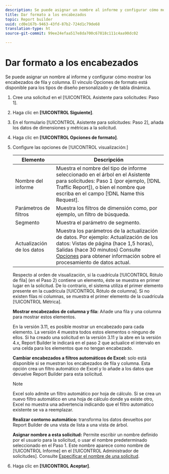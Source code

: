 ```yaml
---
description: Se puede asignar un nombre al informe y configurar cómo mostrar los encabezados de fila y columna. El vínculo Opciones de formato está disponible para los tipos de diseño personalizado y de tabla dinámica.
title: Dar formato a los encabezados
topic: Report builder
uuid: cd0e167b-9463-43fd-87b2-724d1c79de68
translation-type: ht
source-git-commit: 99ee24efaa517e8da700c67818c111c4aa90dc02

---
```



# Dar formato a los encabezados

Se puede asignar un nombre al informe y configurar cómo mostrar los encabezados de fila y columna. El vínculo Opciones de formato está disponible para los tipos de diseño personalizado y de tabla dinámica.

1. Cree una solicitud en el [!UICONTROL Asistente para solicitudes: Paso 1].
1. Haga clic en **[!UICONTROL Siguiente]**.
1. En el formulario [!UICONTROL Asistente para solicitudes: Paso 2], añada los datos de dimensiones y métricas a la solicitud.
1. Haga clic en **[!UICONTROL Opciones de formato]**.
1. Configure las opciones de [!UICONTROL visualización:]

   | Elemento | Descripción |
   |--- |--- |
   | Nombre del informe | Muestra el nombre del tipo de informe seleccionado en el árbol en el Asistente para solicitudes: Paso 1 (por ejemplo, [!DNL Traffic Report]), o bien el nombre que escriba en el campo [!DNL Name this Request]. |
   | Parámetros de filtros | Muestra los filtros de dimensión como, por ejemplo, un filtro de búsqueda. |
   | Segmento | Muestra el parámetro de segmento. |
   | Actualización de los datos | Muestra los parámetros de la actualización de datos. Por ejemplo:    Actualización de los datos: Vistas de página (hace 1,5 horas), Salidas (hace 30 minutos)  Consulte [Opciones](/help/analyze/report-builder/options.md) para obtener información sobre el procesamiento de datos actual. |

   Respecto al orden de visualización, si la cuadrícula [!UICONTROL Rótulo de fila] (en el Paso 2) contiene un elemento, éste se muestra en primer lugar en la solicitud. De lo contrario, el sistema utiliza el primer elemento presente en la cuadrícula [!UICONTROL Rótulo de columna]. Si no existen filas ni columnas, se muestra el primer elemento de la cuadrícula [!UICONTROL Métrica].

   **Mostrar encabezados de columna y fila:** Añade una fila y una columna para mostrar estos elementos.

   En la versión 3.11, es posible mostrar un encabezado para cada elemento. La versión 4 muestra todos estos elementos o ninguno de ellos. Si ha creado una solicitud en la versión 3.11 y la abre en la versión 4.x, Report Builder le indicará en el paso 2 que actualice el intervalo en una celda para los elementos que no tengan encabezado.

   **Cambiar encabezados a filtros automáticos de Excel:** solo está disponible si se muestran los encabezados de fila y columna. Esta opción crea un filtro automático de Excel y lo añade a los datos que devuelve Report Builder para esta solicitud.

   >[!NOTE]
   >
   >Excel solo admite un filtro automático por hoja de cálculo. Si se crea un nuevo filtro automático en una hoja de cálculo donde ya existe otro, Excel no muestra una advertencia indicando que el filtro automático existente se va a reemplazar.

   **Realizar contorno automático:** transforma los datos devueltos por Report Builder de una vista de lista a una vista de árbol.

   **Asignar nombre a esta solicitud:** Permite escribir un nombre definido por el usuario para la solicitud, o usar el nombre predeterminado seleccionado en el Paso 1. Este nombre aparece como nombre de [!UICONTROL Informe] en el [!UICONTROL Administrador de solicitudes]. Consulte [Especificar el nombre de una solicitud](/help/analyze/report-builder/layout/name-a-request.md).

1. Haga clic en **[!UICONTROL Aceptar]**.
